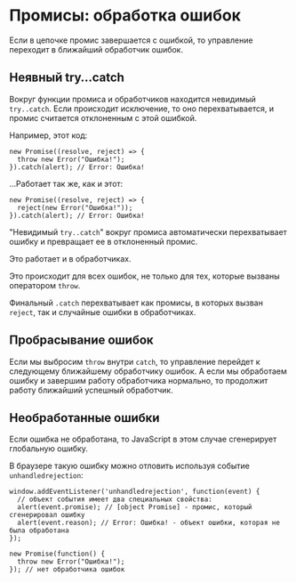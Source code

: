 # Промисы: обработка ошибок

Если в цепочке промис завершается с ошибкой, то управление переходит в ближайший обработчик ошибок.

## Неявный try…catch

Вокруг функции промиса и обработчиков находится невидимый `try..catch`. Если происходит исключение, то оно перехватывается, и промис считается отклоненным с этой ошибкой.

Например, этот код:

```
new Promise((resolve, reject) => {
  throw new Error("Ошибка!");
}).catch(alert); // Error: Ошибка!
```

…Работает так же, как и этот:

```
new Promise((resolve, reject) => {
  reject(new Error("Ошибка!"));
}).catch(alert); // Error: Ошибка!
```

"Невидимый `try..catch`" вокруг промиса автоматически перехватывает ошибку и превращает ее в отклоненный промис.

Это работает и в обработчиках.

Это происходит для всех ошибок, не только для тех, которые вызваны оператором `throw`.

Финальный `.catch` перехватывает как промисы, в которых вызван `reject`, так и случайные ошибки в обработчиках.

## Пробрасывание ошибок

Если мы выбросим `throw` внутри `catch`, то управление перейдет к следующему ближайшему обработчику ошибок. А если мы обработаем ошибку и завершим работу обработчика нормально, то продолжит работу ближайший успешный обработчик.

## Необработанные ошибки

Если ошибка не обработана, то JavaScript в этом случае сгенерирует глобальную ошибку.

В браузере такую ошибку можно отловить используя событие `unhandledrejection`:

```
window.addEventListener('unhandledrejection', function(event) {
  // объект события имеет два специальных свойства:
  alert(event.promise); // [object Promise] - промис, который сгенерировал ошибку
  alert(event.reason); // Error: Ошибка! - объект ошибки, которая не была обработана
});

new Promise(function() {
  throw new Error("Ошибка!");
}); // нет обработчика ошибок
```
